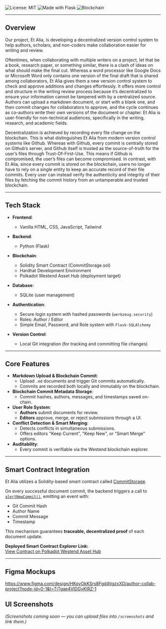 ![License: MIT](https://img.shields.io/badge/License-MIT-yellow.svg)
![Made with Flask](https://img.shields.io/badge/Flask-Backend-blue)
![Blockchain](https://img.shields.io/badge/Blockchain-Polkadot%20Westend%20Asset%20Hub-29ABE2)

---

## Overview

Our project, Et Alia, is developing a decentralized version control system to help authors, scholars, and non-coders make collaboration easier for writing and review.

Oftentimes, when collaborating with multiple writers on a project, let that be a book, research paper, or something similar, there is a clash of ideas on what should make the final cut. Whereas a word processor like Google Docs or Microsoft Word only contains one version of the final draft that is shared among collaborators, Et Alia gives them a new version control system to check and approve additions and changes effortlessly. It offers more control and structure in the writing review process because it’s decentralized to ensure your information cannot be tampered with by a centralized source. Authors can upload a markdown document, or start with a blank one, and then commit changes for collaborators to approve, and the cycle continues as co-authors write their own versions of the document or chapter. Et Alia is user-friendly for non-technical audiences, specifically in the writing, research, and academic fields.

Decentralization is achieved by recording every file change on the blockchain. This is what distinguishes Et Alia from modern version control systems like Github. Whereas with Github, every commit is centrally stored on Github’s server, and Github itself is trusted as the source-of-truth for the user’s files through Trust-Of-First-Use. This means if Github is compromised, the user’s files can become compromised.
In contrast, with Et Alia, since every commit is stored on the blockchain, users no longer have to rely on a single entity to keep an accurate record of their file commits. Every user can instead verify the authenticity and integrity of their files by fetching the commit history from an untamperable and trusted blockchain.


---

## Tech Stack

- **Frontend**:
  - Vanilla HTML, CSS, JavaScript, Tailwind
- **Backend**:
  - Python (Flask)
- **Blockchain**:
  - Solidity Smart Contract (CommitStorage.sol)
  - Hardhat Development Environment
  - Polkadot Westend Asset Hub (deployment target)
- **Database**:
  - SQLite (user management)
- **Authentication**:
  - Secure login system with hashed passwords (`werkzeug.security`)
  - Roles: Author / Editor
  - Simple Email, Password, and Role system with `Flask-SQLAlchemy`
  
- **Version Control**:
  - Local Git integration (for tracking and committing file changes)

---

## Core Features

- **Markdown Upload & Blockchain Commit**:
  - Upload `.md` documents and trigger Git commits automatically.
  - Commits are recorded both locally and immutably on the blockchain.
- **Blockchain Commit Metadata Storage**:
  - Commit hashes, authors, messages, and timestamps saved on-chain.
- **User Role System**:
  - **Authors** submit documents for review.
  - **Editors** approve, merge, or reject submissions through a UI.
- **Conflict Detection & Smart Merging**:
  - Detects conflicts in simultaneous submissions.
  - Offers editors "Keep Current", "Keep New", or "Smart Merge" options.
- **Auditability**:
  - Every commit is verifiable via the Westend blockchain explorer.

---

## Smart Contract Integration

Et Alia utilizes a Solidity-based smart contract called [CommitStorage](./hardhat-blockchain/contracts/CommitStorage.sol).

On every successful document commit, the backend triggers a call to [`alertNewCommit()`](./hardhat-blockchain/contracts/CommitStorage.sol#L7), emitting an event with:

- Git Commit Hash
- Author Name
- Commit Message
- Timestamp

This mechanism guarantees **traceable, decentralized proof** of each document update.

**Deployed Smart Contract Explorer Link:**  
[View Contract on Polkadot Westend Asset Hub](https://blockscout-asset-hub.parity-chains-scw.parity.io/address/0x031a0698CCcB123504d0320b5edC01128529901A)

---

## Figma Mockups
https://www.figma.com/design/HKqvOkKSrs8Fgd4tigzxXD/author-collab-project?node-id=0-1&t=TjTgae4VlDGyKlRZ-1

## UI Screenshots

*(Screenshots coming soon — you can upload files into `/screenshots` and link them.)*






